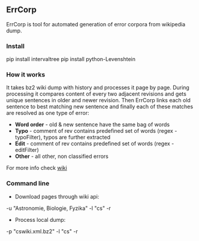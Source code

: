 ## ErrCorp
ErrCorp is tool for automated generation of error corpora from wikipedia dump.

### Install
pip install intervaltree
pip install python-Levenshtein

### How it works
It takes bz2 wiki dump with history and processes it page by page. During processing it compares content of every two adjacent revisions and gets unique sentences in older and newer revision. Then ErrCorp links each old sentence to best matching new sentence and finally each of these matches are resolved as one type of error:
* **Word order** - old &amp; new sentence have the same bag of words
* **Typo** - comment of rev contains predefined set of words (regex - typoFilter), typos are further extracted
* **Edit** - comment of rev contains predefined set of words (regex - editFilter)
* **Other** - all other, non classified errors

For more info check [wiki](https://github.com/jirkle/ErrCorp/wiki)

### Command line
* Download pages through wiki api:

-u "Astronomie, Biologie, Fyzika" -l "cs" -r

* Process local dump:

-p "cswiki.xml.bz2" -l "cs" -r
